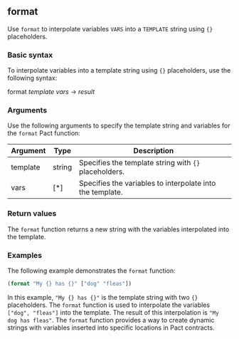 ## format
Use `format` to interpolate variables `VARS` into a `TEMPLATE` string using `{}` placeholders.

### Basic syntax

To interpolate variables into a template string using `{}` placeholders, use the following syntax:

format *template* *vars* -> *result*

### Arguments

Use the following arguments to specify the template string and variables for the `format` Pact function:

| Argument  | Type        | Description                                      |
|-----------|-------------|--------------------------------------------------|
| template  | string      | Specifies the template string with `{}` placeholders. |
| vars      | [*]         | Specifies the variables to interpolate into the template.    |

### Return values

The `format` function returns a new string with the variables interpolated into the template.

### Examples

The following example demonstrates the `format` function:

```lisp
(format "My {} has {}" ["dog" "fleas"])
```

In this example, `"My {} has {}"` is the template string with two `{}` placeholders. The `format` function is used to interpolate the variables `["dog", "fleas"]` into the template. The result of this interpolation is `"My dog has fleas"`. The `format` function provides a way to create dynamic strings with variables inserted into specific locations in Pact contracts.
